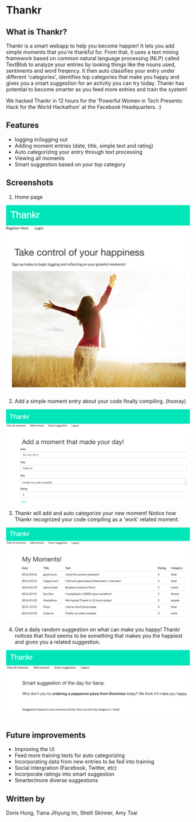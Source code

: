 # Thankr

## What is Thankr?

Thankr is a smart webapp to help you become happier! It lets you add simple moments that you're thankful for. From that, it uses a text mining framework based on common natural language processing (NLP) called TextBlob to analyze your entries by looking things like the nouns used, sentiments and word freqency. It then auto classifies your entry under different 'categories', identifies top categories that make you happy and gives you a smart suggestion for an activity you can try today. Thankr has potential to become smarter as you feed more entries and train the system!

We hacked Thankr in 12 hours for the 'Powerful Women in Tech Presents: Hack for the World Hackathon' at the Facebook Headquarters. :)

## Features

- logging in/logging out
- Adding moment entries (date, title, simple text and rating)
- Auto categorizing your entry through text processing
- Viewing all moments
- Smart suggestion based on your top category

## Screenshots

1. Home page

![Alt text](/screenshots/Home.png?raw=true "Home")

2. Add a simple moment entry about your code finally compiling. (hooray)

![Alt text](/screenshots/AddMoment.png?raw=true "Add Moment")

3. Thankr will add and auto categorize your new moment! Notice how Thankr recognized your code compiling as a 'work' related moment.

![Alt text](/screenshots/AllMoments.png?raw=true "All Moments")

4. Get a daily random suggestion on what can make you happy! Thankr notices that food seems to be something that makes you the happiest and gives you a related suggestion. 

![Alt text](/screenshots/SmartSuggestion.png?raw=true "Smart Suggestion")

## Future improvements
- Improving the UI
- Feed more training texts for auto categorizing
- Incorporating data from new entries to be fed into training
- Social intergration (Facebook, Twitter, etc)
- Incorporate ratings into smart suggestion
- Smarter/more diverse suggestions

## Written by

Doris Hung, Tiana Jihyung Im, Shelli Skinner, Amy Tsai
